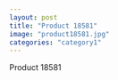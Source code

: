 ```yaml
---
layout: post
title: "Product 18581"
image: "product18581.jpg"
categories: "category1"
---
```

Product 18581
